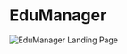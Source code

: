 # EduManager
![EduManager Landing Page](https://github.com/divy-arun-mav/ClassWizz/assets/125679638/71d36ef4-e755-4e32-8294-a9788bb9b347)

